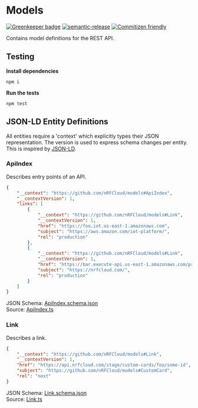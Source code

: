 # Models

[![Greenkeeper badge](https://badges.greenkeeper.io/nRFCloud/models.svg)](https://greenkeeper.io/)
[![semantic-release](https://img.shields.io/badge/%20%20%F0%9F%93%A6%F0%9F%9A%80-semantic--release-e10079.svg)](https://github.com/semantic-release/semantic-release)
[![Commitizen friendly](https://img.shields.io/badge/commitizen-friendly-brightgreen.svg)](http://commitizen.github.io/cz-cli/)

Contains model definitions for the REST API.

## Testing

**Install dependencies**

    npm i

**Run the tests**

    npm test
    
## JSON-LD Entity Definitions

All entities require a 'context' which explicitly types their JSON 
representation. The version is used to express schema changes per entity.
This is inspired by [JSON-LD](https://json-ld.org/primer/latest/).

### ApiIndex

Describes entry points of an API.

```json
{
    "__context": "https://github.com/nRFCloud/models#ApiIndex",
    "__contextVersion": 1,
    "links": [
        {
            "__context": "https://github.com/nRFCloud/models#Link",
            "__contextVersion": 1,
            "href": "https://foo.iot.us-east-1.amazonaws.com",
            "subject": "https://aws.amazon.com/iot-platform/",
            "rel": "production" 
        },
        {
            "__context": "https://github.com/nRFCloud/models#Link",
            "__contextVersion": 1,
            "href": "https://bar.execute-api.us-east-1.amazonaws.com/prod",
            "subject": "https://nrfcloud.com/",
            "rel": "production" 
        }
    ]
}
```

JSON Schema: [ApiIndex.schema.json](./src/models/ApiIndex.schema.json)  
Source: [ApiIndex.ts](./src/models/Link.ts)

### Link

Describes a link.

```json
{
    "__context": "https://github.com/nRFCloud/models#Link",
    "__contextVersion": 1,
    "href": "https://api.nrfcloud.com/stage/custom-cards/foo/some-id",
    "subject": "https://github.com/nRFCloud/models#CustomCard",
    "rel": "next" 
}
```

JSON Schema: [Link.schema.json](./src/models/Link.schema.json)  
Source: [Link.ts](./src/models/Link.ts)
